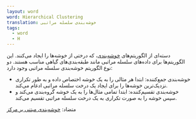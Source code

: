 ```yaml
---
layout: word
word: Hierarchical Clustering
translation: خوشه‌بندی سلسله مراتبی
tags:
  - word
  - H
---
```

دسته‌ای از الگوریتم‌های [خوشه‌بندی](/c/clustering)، که درختی از خوشه‌ها را ایجاد می‌کنند. این الگوریتم‌ها برای داده‌های سلسله مراتبی مانند طبقه‌بندی‌های گیاهی مناسب هستند. دو نوع الگوریتم خوشه‌بندی سلسله مراتبی وجود دارد:

* خوشه‌بندی جمع‌کننده: ابتدا هر مثالی را به یک خوشه اختصاص داده و به طور تکراری نزدیک‌ترین خوشه‌ها را برای ایجاد یک درخت سلسله مراتبی ادغام می‌کند.
* خوشه‌بندی تقسیم‌کننده: ابتدا تمامی مثال‌ها را به یک خوشه گروه‌بندی می‌کند و سپس خوشه را به صورت تکراری به یک درخت سلسله مراتبی تقسیم می‌کند.

متضاد: [خوشه‌بندی مبتنی بر مرکز](/c/centroid_based_clustering)